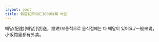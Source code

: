 ```yaml
---
layout: post
title: 韩语初阶词汇3000详解 배달
---
```


배달(配達)[배달][명]送，投递/보통적으로 음식점에는 다 배달이 있어요./一般来说，小饭馆里都有外卖。
